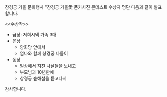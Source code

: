 창경궁 가을 문화행사 "창경궁 가을愛 폰카사진 콘테스트 수상자 명단 다음과 같이 발표합니다.

<<수상작>>
- 금상: 저희시댁 가족 3대
- 은상
  - 양화당 앞에서
  - 엄나와 함께 창경궁 나들이
- 동상
  - 일상에서 지친 나날들을 보내고
  - 부모님과 10년만에
  - 창경궁 숲해설을 듣고나서

감사합니다.